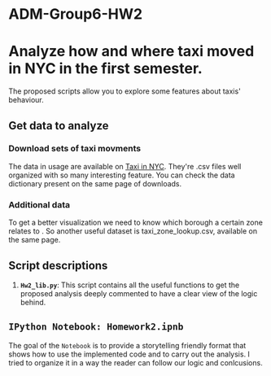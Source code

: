 # ADM-Group6-HW2
# Analyze how and where taxi moved in NYC in the first semester.

The proposed scripts allow you to explore some features about taxis' behaviour.

## Get data to analyze

### Download sets of taxi movments

The data in usage are available on [Taxi in NYC](http://www.nyc.gov/html/tlc/html/about/trip_record_data.shtml). 
They're .csv files well organized with so many interesting feature. You can check the data dictionary present on the same page of downloads.


### Additional data

To get a better visualization we need to know which borough a certain zone relates to . So another useful dataset is taxi_zone_lookup.csv, available on the same page.

## Script descriptions

1. __`Hw2_lib.py`__: 
	This script contains all the useful functions to get the proposed analysis deeply commented to have a clear view of the logic behind.



## `IPython Notebook: Homework2.ipnb`
The goal of the `Notebook` is to provide a storytelling friendly format that shows how to use the implemented code and to carry out the analysis.
I tried to organize it in a way the reader can follow our logic and conlcusions.

